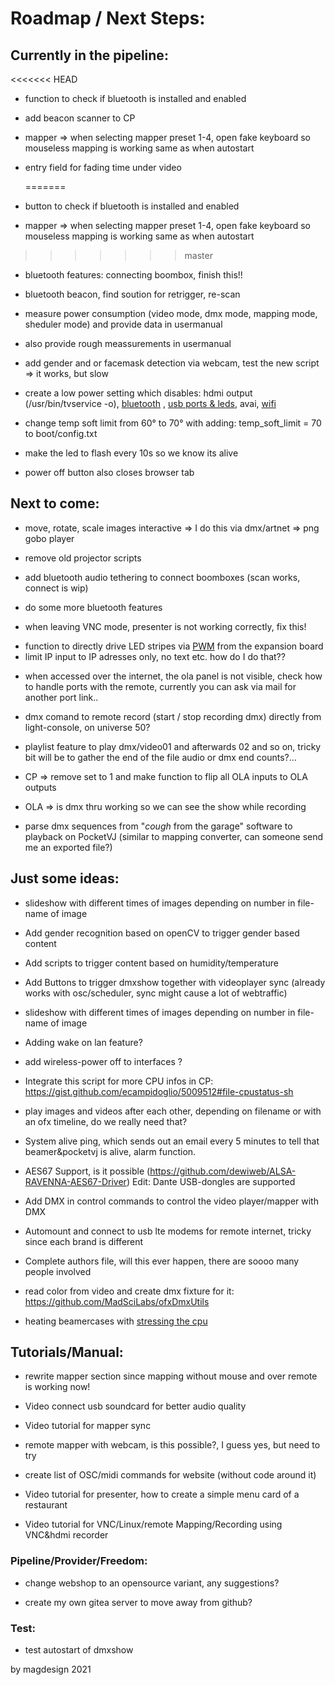 # **Roadmap / Next Steps:** 

## Currently in the pipeline: 

<<<<<<< HEAD
- function to check if bluetooth is installed and enabled<p/>
- add beacon scanner to CP<p/>
- mapper => when selecting mapper preset 1-4, open fake keyboard so mouseless mapping is working same as when autostart<p/>
- entry field for fading time under video<p/>
=======
- button to check if bluetooth is installed and enabled <p/>
- mapper => when selecting mapper preset 1-4, open fake keyboard so mouseless mapping is working same as when autostart<p/>
>>>>>>> master
- bluetooth features: connecting boombox, finish this!! <p/>
- bluetooth beacon, find soution for retrigger, re-scan <p/>
- measure power consumption (video mode, dmx mode, mapping mode, sheduler mode) and provide data in usermanual <p/>
- also provide rough meassurements in usermanual <p/>
- add gender and or facemask detection via webcam, test the new script => it works, but slow <p/>
- create a low power setting which disables: hdmi output (/usr/bin/tvservice -o), [bluetooth](https://scribles.net/disabling-bluetooth-on-raspberry-pi/) , [usb ports & leds](https://learn.pi-supply.com/make/how-to-save-power-on-your-raspberry-pi/#disable-on-board-leds), avai, [wifi](https://pimylifeup.com/raspberry-pi-disable-wifi/) <p/>
- change temp soft limit from 60° to 70° with adding: temp_soft_limit = 70 to boot/config.txt <p/>
- make the led to flash every 10s so we know its alive<p/>
- power off button also closes browser tab<p/>

## Next to come:

- move, rotate, scale images interactive => I do this via dmx/artnet => png gobo player<p/>
- remove old projector scripts <p/>
- add bluetooth audio tethering to connect boomboxes (scan works, connect is wip) <p/>
- do some more bluetooth features  <p/>
- when leaving VNC mode, presenter is not working correctly, fix this! <p/>
- function to directly drive LED stripes via [PWM](https://tutorials-raspberrypi.com/connect-control-raspberry-pi-ws2812-rgb-led-strips/) from the expansion board
- limit IP input to IP adresses only, no text etc. how do I do that??  <p/>
- when accessed over the internet, the ola panel is not visible, check how to handle ports with the remote, currently you can ask via mail for another port link..   <p/>
- dmx comand to remote record (start / stop recording dmx) directly from light-console, on universe 50? <p/>
- playlist feature to play dmx/video01 and afterwards 02 and so on, tricky bit will be to gather the end of the file audio or dmx end counts?...   <p/>
- CP => remove set to 1 and make function to flip all OLA inputs to OLA outputs  <p/>
- OLA => is dmx thru working so we can see the show while recording<p/>
- parse dmx sequences from "*cough* from the garage" software to playback on PocketVJ (similar to mapping converter, can someone send me an exported file?)<p/>

## Just some ideas:

- slideshow with different times of images depending on number in file-name of image  <p/>
- Add gender recognition based on openCV to trigger gender based content <p/>
- Add scripts to trigger content based on humidity/temperature <p/>
- Add Buttons to trigger dmxshow together with videoplayer sync (already works with osc/scheduler, sync might cause a lot of webtraffic) <p/>
- slideshow with different times of images depending on number in file-name of image  <p/>
- Adding wake on lan feature? <p/>
- add wireless-power off to interfaces ? <p/>
- Integrate this script for more CPU infos in CP: https://gist.github.com/ecampidoglio/5009512#file-cpustatus-sh <p/>
- play images and videos after each other, depending on filename or with an ofx timeline, do we really need that?  <p/>
- System alive ping, which sends out an email every 5 minutes to tell that beamer&pocketvj is alive, alarm function. <p/>
- AES67 Support, is it possible (https://github.com/dewiweb/ALSA-RAVENNA-AES67-Driver) Edit: Dante USB-dongles are supported <p/>
- Add DMX in control commands to control the video player/mapper with DMX <p/>
- Automount and connect to usb lte modems for remote internet, tricky since each brand is different<p/>
- Complete authors file, will this ever happen, there are soooo many people involved<p/>
- read color from video and create dmx fixture for it: https://github.com/MadSciLabs/ofxDmxUtils  <p/>
- heating beamercases with [stressing the cpu](https://raw.githubusercontent.com/ssvb/cpuburn-arm/master/cpuburn-a53.S)<p/>

<p/>


## **Tutorials/Manual:**

- rewrite mapper section since mapping without mouse and over remote is working now! <p/>
- Video connect usb soundcard for better audio quality<p/>
- Video tutorial for mapper sync<p/>
- remote mapper with webcam, is this possible?, I guess yes, but need to try<p/>
- create list of OSC/midi commands for website (without code around it)<p/>
- Video tutorial for presenter, how to create a simple menu card of a restaurant<p/>
- Video tutorial for VNC/Linux/remote Mapping/Recording using VNC&hdmi recorder<p/>

### **Pipeline/Provider/Freedom:**

- change webshop to an opensource variant, any suggestions? <p/>
- create my own gitea server to move away from github?<p/>

### **Test:**

- test autostart of dmxshow<p/>



by magdesign 2021
